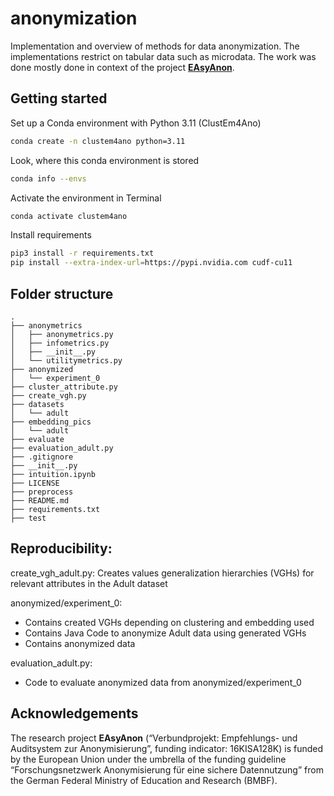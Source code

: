 # anonymization
Implementation and overview of methods for data anonymization. The implementations restrict on tabular data
such as microdata. The work was done mostly done in context of the project **[EAsyAnon](#acknowledgements)**.


## Getting started

Set up a Conda environment with Python 3.11 (ClustEm4Ano)

```bash
conda create -n clustem4ano python=3.11
```

Look, where this conda environment is stored

```bash
conda info --envs
```

Activate the environment in Terminal

```bash
conda activate clustem4ano
```

Install requirements 

```bash
pip3 install -r requirements.txt
pip install --extra-index-url=https://pypi.nvidia.com cudf-cu11
```

## Folder structure

```
.
├── anonymetrics       
│   ├── anonymetrics.py
│   ├── infometrics.py
│   ├── __init__.py
│   └── utilitymetrics.py
├── anonymized
│   └── experiment_0
├── cluster_attribute.py
├── create_vgh.py
├── datasets
│   └── adult
├── embedding_pics
│   └── adult
├── evaluate
├── evaluation_adult.py
├── .gitignore
├── __init__.py
├── intuition.ipynb
├── LICENSE
├── preprocess
├── README.md
├── requirements.txt
├── test

```

## Reproducibility:

create_vgh_adult.py: Creates values generalization hierarchies (VGHs) for relevant attributes in the Adult dataset

anonymized/experiment_0: 
- Contains created VGHs depending on clustering and embedding used
- Contains Java Code to anonymize Adult data using generated VGHs
- Contains anonymized data

evaluation_adult.py:
- Code to evaluate anonymized data from anonymized/experiment_0


## Acknowledgements

The research project **EAsyAnon** (“Verbundprojekt: Empfehlungs- und Auditsystem zur Anonymisierung”, funding indicator: 16KISA128K) is funded by the European Union under the umbrella of the funding guideline “Forschungsnetzwerk Anonymisierung für eine sichere Datennutzung” from the German Federal Ministry of Education and Research (BMBF).
